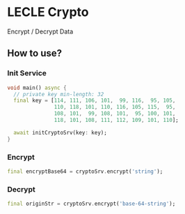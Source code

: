# LECLE Crypto

Encrypt / Decrypt Data

## How to use?

### Init Service

```dart
void main() async {
  // private key min-length: 32
  final key = [114, 111, 106, 101,  99, 116,  95, 105, 
               110, 118, 101, 110, 116, 105, 115,  95, 
               108, 101,  99, 108, 101,  95, 100, 101, 
               118, 101, 108, 111, 112, 109, 101, 110];

  await initCryptoSrv(key: key);
}
```

### Encrypt

```dart
final encryptBase64 = cryptoSrv.encrypt('string');
```

### Decrypt

```dart
final originStr = cryptoSrv.encrypt('base-64-string');
```
